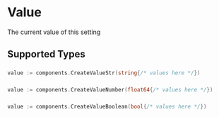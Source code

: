 # Value

The current value of this setting


## Supported Types

### 

```go
value := components.CreateValueStr(string{/* values here */})
```

### 

```go
value := components.CreateValueNumber(float64{/* values here */})
```

### 

```go
value := components.CreateValueBoolean(bool{/* values here */})
```

